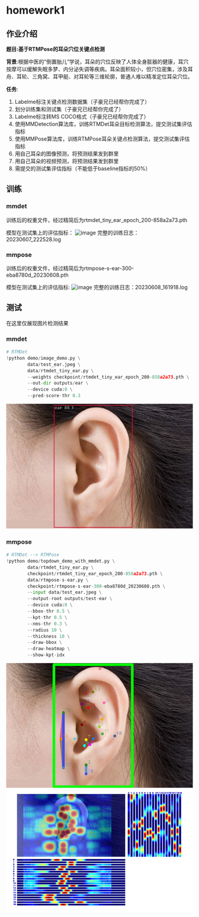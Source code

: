 # homework1
## 作业介绍
**题目:基于RTMPose的耳朵穴位关键点检测**

**背景**:根据中医的“倒置胎儿”学说，耳朵的穴位反映了人体全身脏器的健康，耳穴按摩可以缓解失眠多梦、内分泌失调等疾病。耳朵面积较小，但穴位密集，涉及耳舟、耳轮、三角窝、耳甲艇、对耳轮等三维轮廓，普通人难以精准定位耳朵穴位。

**任务**:

1. Labelme标注关键点检测数据集（子豪兄已经帮你完成了）
2. 划分训练集和测试集（子豪兄已经帮你完成了）
3. Labelme标注转MS COCO格式（子豪兄已经帮你完成了）
4. 使用MMDetection算法库，训练RTMDet耳朵目标检测算法，提交测试集评估指标
5. 使用MMPose算法库，训练RTMPose耳朵关键点检测算法，提交测试集评估指标
6. 用自己耳朵的图像预测，将预测结果发到群里
7. 用自己耳朵的视频预测，将预测结果发到群里
8. 需提交的测试集评估指标（不能低于baseline指标的50%）

## 训练
### mmdet
训练后的权重文件，经过精简后为rtmdet_tiny_ear_epoch_200-858a2a73.pth

模型在测试集上的评估指标：
<img width="1007" alt="image" src="https://github.com/lostcorner/OpenMMLab_AICamp2/assets/41581944/3794a227-cdd6-4840-ad5f-08bd00b6744c">
完整的训练日志：20230607_222528.log

### mmpose
训练后的权重文件，经过精简后为rtmpose-s-ear-300-eba8780d_20230608.pth

模型在测试集上的评估指标:
<img width="1332" alt="image" src="https://github.com/lostcorner/OpenMMLab_AICamp2/assets/41581944/cabce624-5629-4b69-87a5-8a3305133c5a">
完整的训练日志：20230608_161918.log
## 测试
在这里仅展现图片检测结果
### mmdet
```python
# RTMDet
!python demo/image_demo.py \
        data/test_ear.jpeg \
        data/rtmdet_tiny_ear.py \
        --weights checkpoint/rtmdet_tiny_ear_epoch_200-858a2a73.pth \
        --out-dir outputs/ear \
        --device cuda:0 \
        --pred-score-thr 0.3
```
![det-ear](mmdet_ear.jpeg)
### mmpose
```python
# RTMDet --> RTMPose
!python demo/topdown_demo_with_mmdet.py \
        data/rtmdet_tiny_ear.py \
        checkpoint/rtmdet_tiny_ear_epoch_200-858a2a73.pth \
        data/rtmpose-s-ear.py \
        checkpoint/rtmpose-s-ear-300-eba8780d_20230608.pth \
        --input data/test_ear.jpeg \
        --output-root outputs/test-ear \
        --device cuda:0 \
        --bbox-thr 0.5 \
        --kpt-thr 0.5 \
        --nms-thr 0.3 \
        --radius 10 \
        --thickness 10 \
        --draw-bbox \
        --draw-heatmap \
        --show-kpt-idx
```
![pose-ear](mmpose_ear.jpeg)
